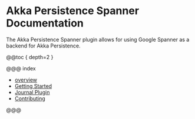 # Akka Persistence Spanner Documentation

The Akka Persistence Spanner  plugin allows for using Google Spanner as a backend for Akka Persistence. 

@@toc { depth=2 }

@@@ index

* [overview](overview.md)
* [Getting Started](getting-started.md)
* [Journal Plugin](journal.md)
* [Contributing](contributing.md)

@@@

